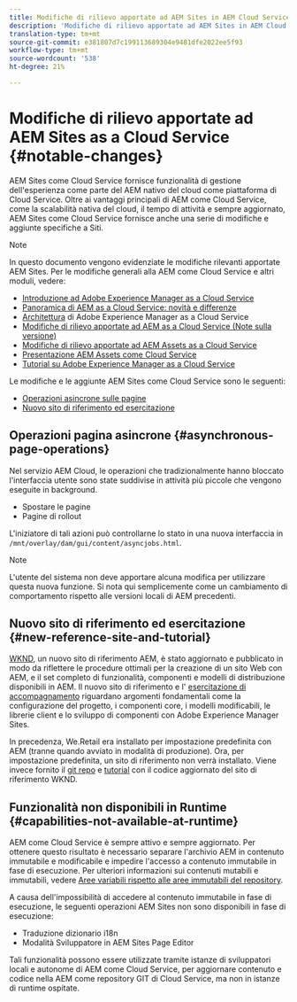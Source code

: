 ```yaml
---
title: Modifiche di rilievo apportate ad AEM Sites in AEM Cloud Service
description: 'Modifiche di rilievo apportate ad AEM Sites in AEM Cloud Service '
translation-type: tm+mt
source-git-commit: e381807d7c199113689304e9481dfe2022ee5f93
workflow-type: tm+mt
source-wordcount: '538'
ht-degree: 21%

---
```



# Modifiche di rilievo apportate ad AEM Sites as a Cloud Service {#notable-changes}

 AEM Sites come Cloud Service fornisce funzionalità di gestione dell&#39;esperienza come parte del AEM nativo del cloud come piattaforma di Cloud Service. Oltre ai vantaggi principali di AEM come Cloud Service, come la scalabilità nativa del cloud, il tempo di attività e sempre aggiornato,  AEM Sites come Cloud Service fornisce anche una serie di modifiche e aggiunte specifiche a Siti.

>[!NOTE]
>In questo documento vengono evidenziate le modifiche rilevanti apportate  AEM Sites. Per le modifiche generali alla AEM come Cloud Service e altri moduli, vedere:
>
>* [Introduzione ad Adobe Experience Manager as a Cloud Service](/help/overview/introduction.md)
>* [Panoramica di AEM as a Cloud Service: novità e differenze](/help/overview/what-is-new-and-different.md)
>* [Architettura](/help/core-concepts/architecture.md) di Adobe Experience Manager as a Cloud Service
>* [Modifiche di rilievo apportate ad AEM as a Cloud Service (Note sulla versione)](/help/release-notes/aem-cloud-changes.md)
>* [Modifiche di rilievo apportate ad AEM Assets as a Cloud Service](/help/assets/assets-cloud-changes.md)
>* [Presentazione  AEM Assets come Cloud Service](/help/assets/overview.md)
>* [Tutorial su Adobe Experience Manager as a Cloud Service](https://docs.adobe.com/content/help/en/experience-manager-learn/cloud-service/overview.html)


Le modifiche e le aggiunte  AEM Sites come Cloud Service sono le seguenti:

* [Operazioni asincrone sulle pagine](#asynchronous-page-operations)
* [Nuovo sito di riferimento ed esercitazione](#new-reference-site-and-tutorial)

## Operazioni pagina asincrone {#asynchronous-page-operations}

Nel servizio AEM Cloud, le operazioni che tradizionalmente hanno bloccato l&#39;interfaccia utente sono state suddivise in attività più piccole che vengono eseguite in background.

* Spostare le pagine
* Pagine di rollout

L&#39;iniziatore di tali azioni può controllarne lo stato in una nuova interfaccia in `/mnt/overlay/dam/gui/content/asyncjobs.html`.

>[!NOTE]
>
>L&#39;utente del sistema non deve apportare alcuna modifica per utilizzare questa nuova funzione. Si nota qui semplicemente come un cambiamento di comportamento rispetto alle versioni locali di AEM precedenti.

## Nuovo sito di riferimento ed esercitazione {#new-reference-site-and-tutorial}

[WKND](https://wknd.site/), un nuovo sito di riferimento AEM, è stato aggiornato e pubblicato in modo da riflettere le procedure ottimali per la creazione di un sito Web con AEM, e il set completo di funzionalità, componenti e modelli di distribuzione disponibili in AEM. Il nuovo sito di riferimento e l&#39; [esercitazione di accompagnamento](https://docs.adobe.com/content/help/en/experience-manager-learn/getting-started-wknd-tutorial-develop/overview.html) riguardano argomenti fondamentali come la configurazione del progetto, i componenti core, i modelli modificabili, le librerie client e lo sviluppo di componenti con  Adobe Experience Manager Sites.

In precedenza, We.Retail era installato per impostazione predefinita con AEM (tranne quando avviato in modalità di produzione).  Ora, per impostazione predefinita, un sito di riferimento non verrà installato.  Viene invece fornito il [git repo](https://github.com/adobe/aem-guides-wknd/) e [tutorial](https://docs.adobe.com/content/help/en/experience-manager-learn/getting-started-wknd-tutorial-develop/overview.html) con il codice aggiornato del sito di riferimento WKND.

## Funzionalità non disponibili in Runtime {#capabilities-not-available-at-runtime}

AEM come Cloud Service è sempre attivo e sempre aggiornato. Per ottenere questo risultato è necessario separare l&#39;archivio AEM in contenuto immutabile e modificabile e impedire l&#39;accesso a contenuto immutabile in fase di esecuzione. Per ulteriori informazioni sui contenuti mutabili e immutabili, vedere [Aree variabili rispetto alle aree immutabili del repository](/help/implementing/developing/introduction/aem-project-content-package-structure.md#mutable-vs-immutable).

A causa dell&#39;impossibilità di accedere al contenuto immutabile in fase di esecuzione, le seguenti operazioni  AEM Sites non sono disponibili in fase di esecuzione:

* Traduzione dizionario i18n
* Modalità Sviluppatore in  AEM Sites Page Editor

Tali funzionalità possono essere utilizzate tramite istanze di sviluppatori locali e autonome di AEM come Cloud Service, per aggiornare contenuto e codice nella AEM come repository GIT di Cloud Service, ma non in istanze di runtime ospitate.
